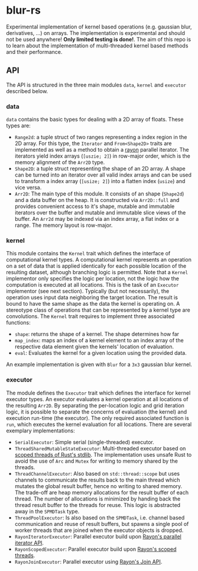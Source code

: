 # blur-rs

Experimental implementation of kernel based operations (e.g. gaussian blur, derivatives, ...) on arrays.
The implementation is experimental and should not be used anywhere! **Only limited testing is done!**.
The aim of this repo is to learn about the implementation of multi-threaded kernel based methods and their performance.

## API
The API is structured in the three main modules `data`, `kernel` and `executor` described below.

### data
`data` contains the basic types for dealing with a 2D array of floats. These types are:
- `Range2d`: a tuple struct of two ranges representing a index region in the 2D array. For this type, the `Iterator` and `From<Shape2D>` traits are implemented as well as a method to obtain a [rayon](https://docs.rs/rayon/latest/rayon/) parallel iterator. The iterators yield index arrays (`[uszie; 2]`) in row-major order, which is the memory alignment of the `Arr2D` type.
- `Shape2D`: a tuple struct representing the shape of an 2D array. A shape can be turned into an iterator over all valid index arrays and can be used to transform a index array (`[usize; 2]`) into a flatten index (`usize`) and vice versa.
- `Arr2D`: The main type of this module. It consists of an shape (`Shape2d`) and a data buffer on the heap. It is constructed via `Arr2D::full` and provides convenient access to it's shape, mutable and immutable iterators over the buffer and mutable and immutable slice views of the buffer. An `Arr2d` may be indexed via an index array, a flat index or a range. The memory layout is row-major.

### kernel
This module contains the `Kernel` trait which defines the interface of computational kernel types. 
A computational kernel represents an operation on a set of data that is applied identically for each possible location of the resulting dataset, although branching logic is permitted.
Note that a `Kernel` implementor only specifies the logic per location, not the logic how the computation is executed at all locations. This is the task of an `Executor` implementor (see next section).
Typically (but not necessarily), the operation uses input data neighboring the target location.
The result is bound to have the same shape as the data the kernel is operating on. 
A stereotype class of operations that can be represented by a kernel type are convolutions.
The `Kernel` trait requires to implement three associated functions:
- `shape`: returns the shape of a kernel. The shape determines how far 
- `map_index`: maps an index of a kernel element to an index array of the respective data element given the kernels' location of evaluation.
- `eval`: Evaluates the kernel for a given location using the provided data.

An example implementation is given with `Blur` for a `3x3` gaussian blur kernel.

### executor
The module defines the `Executor` trait which defines the interface for kernel executor types.
An executor evaluates a kernel operation at all locations of the resulting `Arr2D`.
By separating the per-location logic and grid iteration logic, it is possible to separate the concerns of evaluation (the kernel) and execution run-time (the executor).
The only required associated function is `run`, which executes the kernel evaluation for all locations.
There are several exemplary implementations:
- `SerialExecutor`: Simple serial (single-threaded) executor.
- `ThreadSharedMutableStateExecutor`: Multi-threaded executor based on [scoped threads of Rust's stdlib](https://doc.rust-lang.org/nightly/std/thread/fn.scope.html). The implementation uses unsafe Rust to avoid the use of `Arc` and `Mutex` for writing to memory shared by the threads.
- `ThreadChannelExecutor`: Also based on `std::thread::scope` but uses channels to communicate the results back to the main thread which mutates the global result buffer, hence no writing to shared memory. The trade-off are heap memory allocations for the result buffer of each thread. The number of allocations is minimized by handing back the thread result buffer to the threads for reuse. This logic is abstracted away in the `SPMDTask` type.
- `ThreadPoolExecutor`: Is also based on the `SPMDTask`, i.e. channel based communication and reuse of result buffers, but spawns a single pool of worker threads that are joined when the executor objects is dropped.
- `RayonIteratorExecutor`: Parallel executor build upon [Rayon's parallel iterator API](https://docs.rs/rayon/latest/rayon/iter/index.html).
- `RayonScopedExecutor`: Parallel executor build upon [Rayon's scoped threads](https://docs.rs/rayon/latest/rayon/fn.scope.html).
- `RayonJoinExecutor`: Parallel executor using [Rayon's Join API](https://docs.rs/rayon/latest/rayon/fn.join.html).